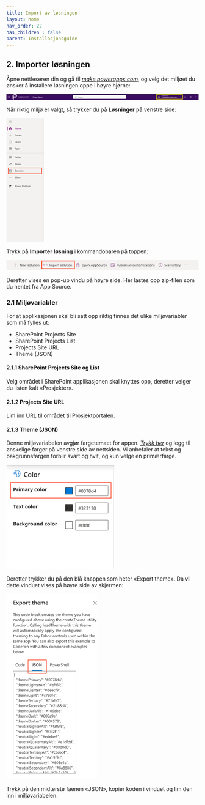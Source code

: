 ```yaml
---
title: Import av løsningen
layout: home
nav_order: 22
has_children : false
parent: Installasjonsguide
---
```

## 2. Importer løsningen
Åpne nettleseren din og gå til *[make.powerapps.com](https://www.make.powerapps.com)*, og velg det miljøet du ønsker å installere løsningen oppe i høyre hjørne:

![](../images/inst11.png)

Når riktig miljø er valgt, så trykker du på **Løsninger** på venstre side:

![](../images/inst22.png)

Trykk på **Importer løsning** i kommandobaren på toppen:

![](../images/inst33.png)

Deretter vises en pop-up vindu på høyre side. Her lastes opp zip-filen som du hentet fra App Source.


### 2.1 Miljøvariabler
For at applikasjonen skal bli satt opp riktig finnes det ulike miljøvariabler som må fylles ut:
* SharePoint Projects Site
* SharePoint Projects List
* Projects Site URL
* Theme (JSON)

#### 2.1.1 SharePoint Projects Site og List
Velg området i SharePoint applikasjonen skal knyttes opp, deretter velger du listen kalt «Prosjekter».

#### 2.1.2 Projects Site URL
Lim inn URL til området til Prosjektportalen.

#### 2.1.3 Theme (JSON)
Denne miljøvariabelen avgjør fargetemaet for appen. *[Trykk her](https://fluentuipr.z22.web.core.windows.net/heads/master/theming-designer/index.html)* og legg til ønskelige farger på venstre side av nettsiden. Vi anbefaler at tekst og bakgrunnsfargen forblir svart og hvit, og kun velge en primærfarge.

![](../images/inst44.png)

Deretter trykker du på den blå knappen som heter «Export theme». Da vil dette vinduet vises på høyre side av skjermen:

![](../images/inst55.png)

Trykk på den midterste faenen «JSON», kopier koden i vinduet og lim den inn i miljøvariabelen.
